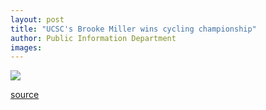 ```yaml
---
layout: post
title: "UCSC's Brooke Miller wins cycling championship"
author: Public Information Department
images:
---
```


![][1]  

[1]: ../art/miller_brooke.340.jpg

[source](http://www1.ucsc.edu/currents/04-05/05-23/awards-cyclist.asp "Permalink to awards-cyclist")
